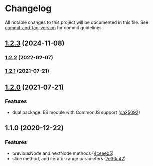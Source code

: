 # Changelog

All notable changes to this project will be documented in this file. See [commit-and-tag-version](https://github.com/absolute-version/commit-and-tag-version) for commit guidelines.

## [1.2.3](https://github.com/toolbuilder/list/compare/v1.2.2...v1.2.3) (2024-11-08)

### [1.2.2](https://github.com/toolbuilder/list/compare/v1.2.1...v1.2.2) (2022-02-07)

### [1.2.1](https://github.com/toolbuilder/list/compare/v1.2.0...v1.2.1) (2021-07-21)

## [1.2.0](https://github.com/toolbuilder/list/compare/v1.1.0...v1.2.0) (2021-07-21)


### Features

* dual package: ES module with CommonJS support ([da25092](https://github.com/toolbuilder/list/commit/da25092a4fc6e00126efd2a60fcb953c47dd20ac))

## 1.1.0 (2020-12-22)


### Features

* previousNode and nextNode methods ([4ceeeb5](https://github.com/toolbuilder/list/commit/4ceeeb5a84238064d78b1a0f5950bfd78660c11d))
* slice method, and iterator range parameters ([7e30c42](https://github.com/toolbuilder/list/commit/7e30c421e4869cc49a3440e2f6c91003f1f7448a))
